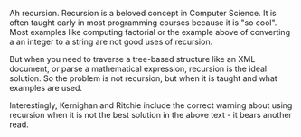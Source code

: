 Ah recursion.  Recursion is a beloved concept in Computer Science.  It is often taught early in most programming 
courses because it is "so cool".   Most examples like computing factorial or the example above of converting a
an integer to a string are not good uses of recursion.

But when you need to traverse a tree-based structure like an XML document, or parse a mathematical expression,
recursion is the ideal solution.  So the problem is not recursion, but when it is taught and what examples are used.

Interestingly, Kernighan and Ritchie include the correct warning about using recursion when it is not the best solution
in the above text - it bears another read.

